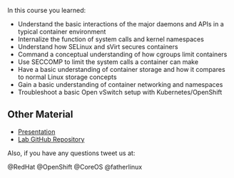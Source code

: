 In this course you learned:

- Understand the basic interactions of the major daemons and APIs in a typical container environment
- Internalize the function of system calls and kernel namespaces
- Understand how SELinux and sVirt secures containers
- Command a conceptual understanding of how cgroups limit containers
- Use SECCOMP to limit the system calls a container can make
- Have a basic understanding of container storage and how it compares to normal Linux storage concepts
- Gain a basic understanding of container networking and namespaces
- Troubleshoot a basic Open vSwitch setup with Kubernetes/OpenShift

## Other Material
- [Presentation](https://goo.gl/UNnLkH)
- [Lab GitHub Repository](https://github.com/openshift-labs/learn-katacoda)

Also, if you have any questions tweet us at:

@RedHat @OpenShift @CoreOS @fatherlinux
